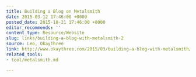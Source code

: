 ```yaml
---
title: Building a Blog on Metalsmith
date: 2015-03-12 17:46:00 +0000
posted_date: 2015-10-21 17:46:00 +0000
editor_recommends: ''
content_type: Resource/Website
slug: links/building-a-blog-with-metalsmith-2
source: Leo, OkayThree
link: http://www.okaythree.com/2015/03/building-a-blog-with-metalsmith/
related_tools:
- tool/metalsmith.md

---
```

